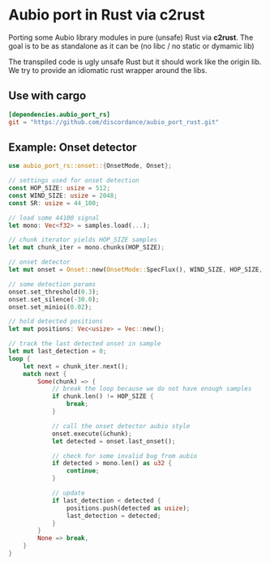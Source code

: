 # Aubio port in Rust via c2rust

Porting some Aubio library modules in pure (unsafe) Rust via __c2rust__.
The goal is to be as standalone as it can be (no libc / no static or dymamic lib)

The transpiled code is ugly unsafe Rust but it should work like the origin lib.
We try to provide an idiomatic rust wrapper around the libs.

## Use with cargo

```toml
[dependencies.aubio_port_rs]
git = "https://github.com/discordance/aubio_port_rust.git"
```

## Example: Onset detector

```rust
use aubio_port_rs::onset::{OnsetMode, Onset};

// settings used for onset detection
const HOP_SIZE: usize = 512;
const WIND_SIZE: usize = 2048;
const SR: usize = 44_100;

// load some 44100 signal
let mono: Vec<f32> = samples.load(...);

// chunk iterator yields HOP_SIZE samples      
let mut chunk_iter = mono.chunks(HOP_SIZE);

// onset detector
let mut onset = Onset::new(OnsetMode::SpecFlux(), WIND_SIZE, HOP_SIZE, SR).expect("Onset::new");

// some detection params
onset.set_threshold(0.3);
onset.set_silence(-30.0);
onset.set_minioi(0.02);

// hold detected positions
let mut positions: Vec<usize> = Vec::new();

// track the last detected onset in sample
let mut last_detection = 0;
loop {
    let next = chunk_iter.next();
    match next {
        Some(chunk) => {
            // break the loop because we do not have enough samples
            if chunk.len() != HOP_SIZE {
                break;
            }

            // call the onset detector aubio style
            onset.execute(&chunk);
            let detected = onset.last_onset();

            // check for some invalid bug from aubio
            if detected > mono.len() as u32 {
                continue;
            }

            // update
            if last_detection < detected {
                positions.push(detected as usize);
                last_detection = detected;
            }
        }
        None => break,
    }
}
```



